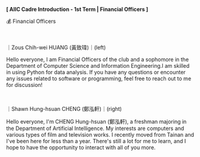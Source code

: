 **[ AIIC Cadre Introduction - 1st Term | Financial Officers ]**

💰 Financial Officers

&nbsp;

｜Zous Chih-wei HUANG (黃致瑋)｜(left)

Hello everyone, I am Financial Officers of the club and a sophomore in the Department of Computer Science and Information Engineering.I am skilled in using Python for data analysis. If you have any questions or encounter any issues related to software or programming, feel free to reach out to me for discussion!

&nbsp;

｜Shawn Hung-hsuan CHENG (鄭泓軒)｜(right)

Hello everyone, I'm CHENG Hung-hsuan (鄭泓軒), a freshman majoring in the Department of Artificial Intelligence. My interests are computers and various types of film and television works. I recently moved from Tainan and I've been here for less than a year. There's still a lot for me to learn, and I hope to have the opportunity to interact with all of you more.
